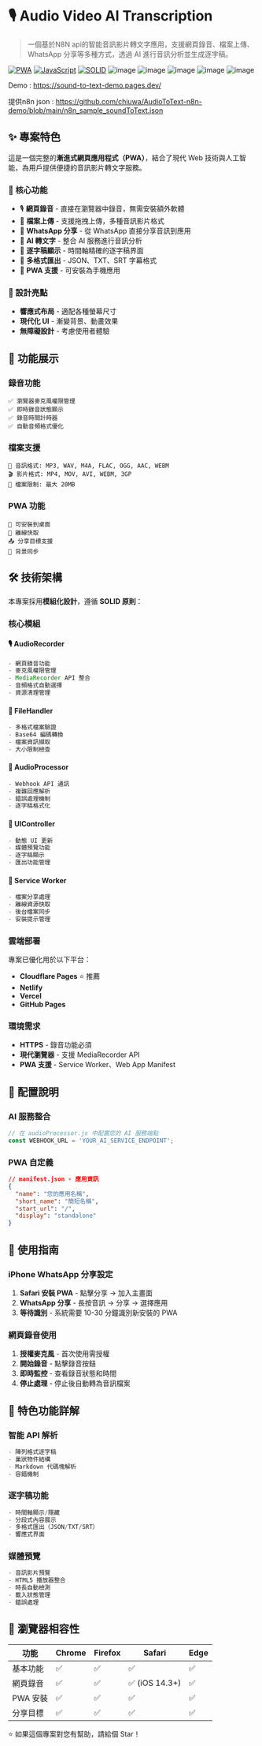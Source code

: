 # 🎙️ Audio Video AI Transcription 

> 一個基於N8N api的智能音訊影片轉文字應用，支援網頁錄音、檔案上傳、WhatsApp 分享等多種方式，透過 AI 進行音訊分析並生成逐字稿。

[![PWA](https://img.shields.io/badge/PWA-ready-brightgreen.svg)](https://developers.google.com/web/progressive-web-apps/)
[![JavaScript](https://img.shields.io/badge/JavaScript-ES6+-yellow.svg)](https://developer.mozilla.org/en-US/docs/Web/JavaScript)
[![SOLID](https://img.shields.io/badge/Architecture-SOLID-blue.svg)](https://en.wikipedia.org/wiki/SOLID)
![image](https://github.com/user-attachments/assets/0934a251-ccb8-4f9e-a87d-f513f8aa6603)
![image](https://github.com/user-attachments/assets/e610eced-906a-4f7f-aebe-cbd2b18024a0)
![image](https://github.com/user-attachments/assets/b026331d-8bb0-4897-870e-1b7b72e78de3)
![image](https://github.com/user-attachments/assets/2ace9b1f-ec79-42d8-8367-e3f9bd4f9823)
![image](https://github.com/user-attachments/assets/4dfc12fb-4f2f-4433-90b6-61adddc814b9)

Demo : https://sound-to-text-demo.pages.dev/

提供n8n json :  https://github.com/chiuwa/AudioToText-n8n-demo/blob/main/n8n_sample_soundToText.json
## ✨ 專案特色

這是一個完整的**漸進式網頁應用程式（PWA）**，結合了現代 Web 技術與人工智能，為用戶提供便捷的音訊影片轉文字服務。

### 🎯 核心功能

- 🎙️ **網頁錄音** - 直接在瀏覽器中錄音，無需安裝額外軟體
- 📁 **檔案上傳** - 支援拖拽上傳，多種音訊影片格式
- 📱 **WhatsApp 分享** - 從 WhatsApp 直接分享音訊到應用
- 🤖 **AI 轉文字** - 整合 AI 服務進行音訊分析
- 📝 **逐字稿顯示** - 時間軸精確的逐字稿界面
- 💾 **多格式匯出** - JSON、TXT、SRT 字幕格式
- 📱 **PWA 支援** - 可安裝為手機應用

### 🎨 設計亮點

- **響應式布局** - 適配各種螢幕尺寸
- **現代化 UI** - 漸變背景、動畫效果
- **無障礙設計** - 考慮使用者體驗

## 🚀 功能展示

### 錄音功能
```
✅ 瀏覽器麥克風權限管理
✅ 即時錄音狀態顯示
✅ 錄音時間計時器
✅ 自動音頻格式優化
```

### 檔案支援
```
🎵 音訊格式: MP3, WAV, M4A, FLAC, OGG, AAC, WEBM
🎬 影片格式: MP4, MOV, AVI, WEBM, 3GP
📏 檔案限制: 最大 20MB
```

### PWA 功能
```
📱 可安裝到桌面
🔄 離線快取
📤 分享目標支援
🔔 背景同步
```

## 🛠️ 技術架構

本專案採用**模組化設計**，遵循 **SOLID 原則**：

### 核心模組

#### 🎙️ AudioRecorder 
```javascript
- 網頁錄音功能
- 麥克風權限管理
- MediaRecorder API 整合
- 音頻格式自動選擇
- 資源清理管理
```

#### 📁 FileHandler
```javascript
- 多格式檔案驗證
- Base64 編碼轉換
- 檔案資訊擷取
- 大小限制檢查
```

#### 🤖 AudioProcessor
```javascript
- Webhook API 通訊
- 複雜回應解析
- 錯誤處理機制
- 逐字稿格式化
```

#### 🎨 UIController
```javascript
- 動態 UI 更新
- 媒體預覽功能
- 逐字稿顯示
- 匯出功能管理
```

#### 📱 Service Worker
```javascript
- 檔案分享處理
- 離線資源快取
- 後台檔案同步
- 安裝提示管理
```


### 雲端部署
專案已優化用於以下平台：
- **Cloudflare Pages** ⭐ 推薦
- **Netlify**
- **Vercel**
- **GitHub Pages**

### 環境需求
- **HTTPS** - 錄音功能必須
- **現代瀏覽器** - 支援 MediaRecorder API
- **PWA 支援** - Service Worker、Web App Manifest

## 🔧 配置說明

### AI 服務整合
```javascript
// 在 audioProcessor.js 中配置您的 AI 服務端點
const WEBHOOK_URL = 'YOUR_AI_SERVICE_ENDPOINT';
```

### PWA 自定義
```json
// manifest.json - 應用資訊
{
  "name": "您的應用名稱",
  "short_name": "簡短名稱",
  "start_url": "/",
  "display": "standalone"
}
```

## 📱 使用指南

### iPhone WhatsApp 分享設定
1. **Safari 安裝 PWA** - 點擊分享 → 加入主畫面
2. **WhatsApp 分享** - 長按音訊 → 分享 → 選擇應用
3. **等待識別** - 系統需要 10-30 分鐘識別新安裝的 PWA

### 網頁錄音使用
1. **授權麥克風** - 首次使用需授權
2. **開始錄音** - 點擊錄音按鈕
3. **即時監控** - 查看錄音狀態和時間
4. **停止處理** - 停止後自動轉為音訊檔案

## 🌟 特色功能詳解

### 智能 API 解析
```javascript
- 陣列格式逐字稿
- 巢狀物件結構
- Markdown 代碼塊解析
- 容錯機制
```

### 逐字稿功能
```javascript
- 時間軸顯示/隱藏
- 分段式內容展示
- 多格式匯出（JSON/TXT/SRT）
- 響應式界面
```

### 媒體預覽
```javascript
- 音訊影片預覽
- HTML5 播放器整合
- 時長自動檢測
- 載入狀態管理
- 錯誤處理
```

## 🎯 瀏覽器相容性

| 功能 | Chrome | Firefox | Safari | Edge |
|------|--------|---------|--------|------|
| 基本功能 | ✅ | ✅ | ✅ | ✅ |
| 網頁錄音 | ✅ | ✅ | ✅ (iOS 14.3+) | ✅ |
| PWA 安裝 | ✅ | ✅ | ✅ | ✅ |
| 分享目標 | ✅ | ✅ | ✅ | ✅ |




⭐ 如果這個專案對您有幫助，請給個 Star！
